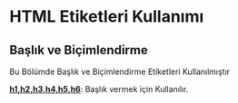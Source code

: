 <h1>HTML Etiketleri Kullanımı </h1>

<h2> Başlık ve Biçimlendirme </h2>
<p> Bu Bölümde Başlık ve Biçimlendirme Etiketleri Kullanılmıştır</p>
<p> <b> <ins>h1,h2,h3,h4,h5,h6</ins></b>: Başlık vermek için Kullanılır.</p>
